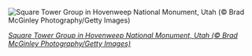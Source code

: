 
![Square Tower Group in Hovenweep National Monument, Utah (© Brad McGinley Photography/Getty Images)](https://cn.bing.com//th?id=OHR.HovenweepDarkSky_EN-US6328400931_1920x1080.jpg&rf=LaDigue_1920x1080.jpg&pid=hp)

*[Square Tower Group in Hovenweep National Monument, Utah (© Brad McGinley Photography/Getty Images)](https://www.bing.com/search?q=hovenweep+national+monument&form=hpcapt&filters=HpDate%3a%2220210409_0700%22)*
